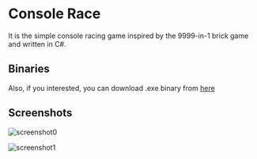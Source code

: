 # Console Race
It is the simple console racing game inspired by the 9999-in-1 brick game and written in C#.

## Binaries
Also, if you interested, you can download .exe binary from [here](https://drive.google.com/open?id=1mSBezdgMcG0BX7DkR12QIADG6c-O_JAY)

## Screenshots
![screenshot0](https://i.imgur.com/f8014eX.jpg "")

![screenshot1](https://i.imgur.com/2NqVXUq.jpg "")
